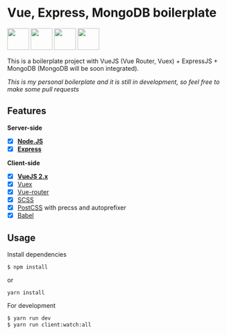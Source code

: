 # Vue, Express, MongoDB boilerplate

<img src="http://vuejs.org/images/logo.png" height="50"> <img src="https://coligo.io/images/express.svg" height="50"> <img src="https://upload.wikimedia.org/wikipedia/en/thumb/4/45/MongoDB-Logo.svg/527px-MongoDB-Logo.svg.png" height="50"> <img src="https://worldvectorlogo.com/logos/nodejs-icon.svg" height="50">

This is a boilerplate project with VueJS (Vue Router, Vuex) + ExpressJS + MongoDB (MongoDB will be soon integrated).

*This is my personal boilerplate and it is still in development, so feel free to make some pull requests*

## Features

**Server-side**
* [x] **[Node.JS](https://nodejs.org)**
* [x] **[Express](https://github.com/expressjs/express)**
<!--* [x] [MongoDB](https://www.mongodb.com/) with [Mongoose](https://github.com/Automattic/mongoose)-->

**Client-side**
* [x] **[VueJS 2.x](https://github.com/vuejs/vue)**
* [x] [Vuex](https://github.com/vuejs/vuex)
* [x] [Vue-router](https://github.com/vuejs/vue-router)
* [x] [SCSS](http://sass-lang.com/)
* [x] [PostCSS](https://github.com/postcss/postcss) with precss and autoprefixer
* [x] [Babel](https://babeljs.io/)

## Usage

Install dependencies
```
$ npm install
```
or
```
yarn install
```

For development
```bash
$ yarn run dev
$ yarn run client:watch:all
```
<!--
Build web app scripts and styles:
```bash
$ npm run build
```

For production
```bash
$ npm start
```
-->